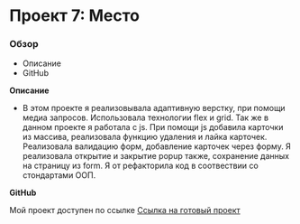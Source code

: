 # Проект 7: Место

### Обзор

* Описание
* GitHub

**Описание**

* В этом проекте я реализовывала адаптивную верстку, при помощи медиа запросов.
  Использовала технологии flex и grid. Так же в данном проекте я работала с js.
  При помощи js добавила карточки из массива, реализовала функцию удаления и лайка карточек.
  Реализовала валидацию форм, добавление карточек через форму.
  Я реализовала открытие и закрытие popup также, сохранение данных на страницу из form.
  Я от рефакторила код в соотвествии со стондартами ООП.


**GitHub**

Мой проект доступен по ссылке [Ссылка на готовый проект](https://nataliyarez.github.io/mesto/index.html)

